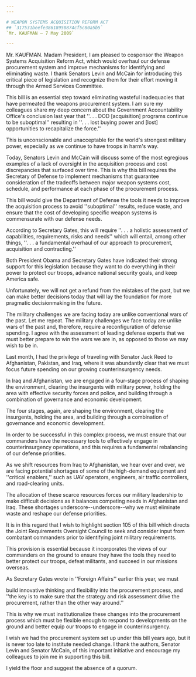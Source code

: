 ```yaml
---
---

# WEAPON SYSTEMS ACQUISITION REFORM ACT
## `317531beefe38618950874cf5c80a5b5`
`Mr. KAUFMAN — 7 May 2009`

---
```



Mr. KAUFMAN. Madam President, I am pleased to cosponsor the Weapon 
Systems Acquisition Reform Act, which would overhaul our defense 
procurement system and improve mechanisms for identifying and 
eliminating waste. I thank Senators Levin and McCain for introducing 
this critical piece of legislation and recognize them for their effort 
moving it through the Armed Services Committee.

This bill is an essential step toward eliminating wasteful 
inadequacies that have permeated the weapons procurement system. I am 
sure my colleagues share my deep concern about the Government 
Accountability Office's conclusion last year that ''. . . DOD 
[acquisition] programs continue to be suboptimal'' resulting in ''. . . 
lost buying power and [lost] opportunities to recapitalize the force.''

This is unconscionable and unacceptable for the world's strongest 
military power, especially as we continue to have troops in harm's way.

Today, Senators Levin and McCain will discuss some of the most 
egregious examples of a lack of oversight in the acquisition process 
and cost discrepancies that surfaced over time. This is why this bill 
requires the Secretary of Defense to implement mechanisms that 
guarantee consideration of the tradeoffs between major weapon systems 
cost, schedule, and performance at each phase of the procurement 
process.

This bill would give the Department of Defense the tools it needs to 
improve the acquisition process to avoid ''suboptimal'' results, reduce 
waste, and ensure that the cost of developing specific weapon systems 
is commensurate with our defense needs.

According to Secretary Gates, this will require ''. . . a holistic 
assessment of capabilities, requirements, risks and needs'' which will 
entail, among other things, ''. . . a fundamental overhaul of our 
approach to procurement, acquisition and contracting.''

Both President Obama and Secretary Gates have indicated their strong 
support for this legislation because they want to do everything in 
their power to protect our troops, advance national security goals, and 
keep America safe.

Unfortunately, we will not get a refund from the mistakes of the 
past, but we can make better decisions today that will lay the 
foundation for more pragmatic decisionmaking in the future.

The military challenges we are facing today are unlike conventional 
wars of the past. Let me repeat. The military challenges we face today 
are unlike wars of the past and, therefore, require a reconfiguration 
of defense spending. I agree with the assessment of leading defense 
experts that we must better prepare to win the wars we are in, as 
opposed to those we may wish to be in.

Last month, I had the privilege of traveling with Senator Jack Reed 
to Afghanistan, Pakistan, and Iraq, where it was abundantly clear that 
we must focus future spending on our growing counterinsurgency needs.

In Iraq and Afghanistan, we are engaged in a four-stage process of 
shaping the environment, clearing the insurgents with military power, 
holding the area with effective security forces and police, and 
building through a combination of governance and economic development.

The four stages, again, are shaping the environment, clearing the 
insurgents, holding the area, and building through a combination of 
governance and economic development.

In order to be successful in this complex process, we must ensure 
that our commanders have the necessary tools to effectively engage in 
counterinsurgency operations, and this requires a fundamental 
rebalancing of our defense priorities.

As we shift resources from Iraq to Afghanistan, we hear over and 
over, we are facing potential shortages of some of the high-demand 
equipment and ''critical enablers,'' such as UAV operators, engineers, 
air traffic controllers, and road-clearing units.

The allocation of these scarce resources forces our military 
leadership to make difficult decisions as it balances competing needs 
in Afghanistan and Iraq. These shortages underscore--underscore--why we 
must eliminate waste and reshape our defense priorities.

It is in this regard that I wish to highlight section 105 of this 
bill which directs the Joint Requirements Oversight Council to seek and 
consider input from combatant commanders prior to identifying joint 
military requirements.

This provision is essential because it incorporates the views of our 
commanders on the ground to ensure they have the tools they need to 
better protect our troops, defeat militants, and succeed in our 
missions overseas.

As Secretary Gates wrote in ''Foreign Affairs'' earlier this year, we 
must


build innovative thinking and flexibility into the procurement process, 
and ''the key is to make sure that the strategy and risk assessment 
drive the procurement, rather than the other way around.''

This is why we must institutionalize these changes into the 
procurement process which must be flexible enough to respond to 
developments on the ground and better equip our troops to engage in 
counterinsurgency.

I wish we had the procurement system set up under this bill years 
ago, but it is never too late to institute needed change. I thank the 
authors, Senator Levin and Senator McCain, of this important initiative 
and encourage my colleagues to join me in supporting this bill.

I yield the floor and suggest the absence of a quorum.